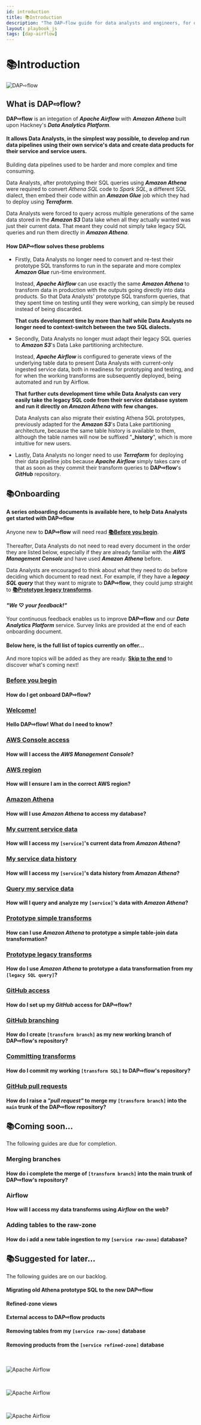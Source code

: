 ```yaml
---
id: introduction
title: 📚Introduction
description: "The DAP⇨flow guide for data analysts and engineers, for developing and deploying Airflow DAGs, running data pipelines in the Data Analytics Platform (DAP)."
layout: playbook_js
tags: [dap-airflow]
---
```


# 📚Introduction
![DAP⇨flow](../dap-airflow/images/DAPairflowFLOWwide.png)  
## What is **DAP⇨flow**? 
**DAP⇨flow** is an integation of ***Apache Airflow*** with ***Amazon Athena*** built upon Hackney's ***Data Analytics Platform***. 
#### It allows Data Analysts, in the simplest way possible, to develop and run data pipelines using their own service's data and create data products for their service and service users.

Building data pipelines used to be harder and more complex and time consuming. 

Data Analysts, after prototyping their SQL queries using ***Amazon Athena*** were required to convert *Athena SQL* code to *Spark SQL*, a different SQL dialect, then embed their code within an ***Amazon Glue*** job which they had to deploy using ***Terraform***.  

Data Analysts were forced to query across multiple generations of the same data stored in the ***Amazon S3*** Data lake when all they actually wanted was just their current data. That meant they could not simply take legacy SQL queries and run them directly in ***Amazon Athena***.

#### How **DAP⇨flow** solves these problems
* Firstly, Data Analysts no longer need to convert and re-test their prototype SQL transforms to run in the separate and more complex ***Amazon Glue*** run-time environment. 

    Instead, ***Apache Airflow*** can use exactly the same ***Amazon Athena*** to transform data in production with the outputs going directly into data products. So that Data Analysts' prototype SQL transform queries, that they spent time on testing until they were working, can simply be reused instead of being discarded.  

    **That cuts development time by more than half while Data Analysts no longer need to context-switch between the two SQL dialects.**

* Secondly, Data Analysts no longer must adapt their legacy SQL queries to ***Amazon S3***'s Data Lake partitioning architecture. 

    Instead, ***Apache Airflow*** is configured to generate views of the underlying table data to present Data Analysts with current-only ingested service data, both in readiness for prototyping and testing, and for when the working transforms are subsequently deployed, being automated and run by Airflow.

    **That further cuts development time while Data Analysts can very easily take the legacy SQL code from their service database system and run it directly on *Amazon Athena* with few changes.**

    Data Analysts can also migrate their existing Athena SQL prototypes, previously adapted for the ***Amazon S3***'s Data Lake partitioning architecture, because the same table history is available to them, although the table names will now be suffixed "**_history**", which is more intuitive for new users.

* Lastly, Data Analysts no longer need to use ***Terraform*** for deploying their data pipeline jobs because ***Apache Airflow*** simply takes care of that as soon as they commit their transform queries to **DAP⇨flow**'s ***GitHub*** repository.

## 📚Onboarding

#### A series onboarding documents is available here, to help Data Analysts get started with **DAP⇨flow**

Anyone new to **DAP⇨flow** will need read [**📚Before you begin**](../dap-airflow/onboarding/begin).

Thereafter, Data Analysts do not need to read every document in the order they are listed below, especially if they are already familiar with the ***AWS Management Console*** and have used ***Amazon Athena*** before.

Data Analysts are encouraged to think about what they need to do before deciding which document to read next. For example, if they have a ***legacy SQL query*** that they want to migrate to **DAP⇨flow**, they could jump straight to [**📚Prototype legacy transforms**](../dap-airflow/onboarding/prototype-legacy-transforms).

#### ***"We* ♡ *your feedback!"***
Your continuous feedback enables us to improve **DAP⇨flow** and our ***Data Analytics Platform*** service. Survey links are provided at the end of each onboarding document.

#### **Below here, is the full list of topics currently on offer...**
And more topics will be added as they are ready. [**Skip to the end**](#coming-soon) to discover what's coming next!

### [Before you begin](../dap-airflow/onboarding/begin)
#### How do I get onboard **DAP⇨flow**?

### [Welcome!](../dap-airflow/onboarding/welcome)
#### Hello **DAP⇨flow**! What do I need to know?

### [AWS Console access](../dap-airflow/onboarding/access-the-AWS-Management-Console)
#### How will I access the ***AWS Management Console***?

### [AWS region](../dap-airflow/onboarding/access-the-AWS-region)
#### How will I ensure I am in the correct **AWS region**?

### [Amazon Athena](../dap-airflow/onboarding/access-my-Amazon-Athena-database)
#### How will I use ***Amazon Athena*** to access my database?

### [My current service data](../dap-airflow/onboarding/access-my-current-service-data)
#### How will I access my `[service]`'s current data from ***Amazon Athena***?

### [My service data history](../dap-airflow/onboarding/access-my-service-data-history)
#### How will I access my `[service]`'s data history from ***Amazon Athena***?

### [Query my service data](../dap-airflow/onboarding/query-my-service-data)
#### How will I query and analyze my `[service]`'s data with ***Amazon Athena***?

### [Prototype simple transforms](../dap-airflow/onboarding/prototype-simple-transforms)
#### How can I use ***Amazon Athena*** to prototype a simple table-join data transformation?

### [Prototype legacy transforms](../dap-airflow/onboarding/prototype-legacy-transforms)
#### How do I use ***Amazon Athena*** to prototype a data transformation from my `[legacy SQL query]`?

### [GitHub access](../dap-airflow/onboarding/github-access)
#### How do I set up my ***GitHub*** access for **DAP⇨flow**?

### [GitHub branching](../dap-airflow/onboarding/github-branch)
#### How do I create `[transform branch]` as my new working branch of **DAP⇨flow**'s repository?

### [Committing transforms](../dap-airflow/onboarding/github-commit-transform)
#### How do I commit my working `[transform SQL]` to **DAP⇨flow**'s repository?

### [GitHub pull requests](../dap-airflow/onboarding/github-pull-request)
#### How do I raise a *"pull request"* to merge my `[transform branch]` into the `main` trunk of the **DAP⇨flow** repository?

## 📚Coming soon...
The following guides are due for completion.

### Merging branches 
#### How do i complete the merge of `[transform branch]` into the main trunk of **DAP⇨flow**'s repository?

### Airflow
#### How will I access my data transforms using ***Airflow*** on the web?

### Adding tables to the raw-zone
#### How do i add a new table ingestion to my `[service raw-zone]` database?

## 📚Suggested for later...
The following guides are on our backlog.

#### Migrating old Athena prototype SQL to the new **DAP⇨flow**

#### Refined-zone views

#### External access to **DAP⇨flow** products

#### Removing tables from my `[service raw-zone]` database

#### Removing products from the `[service refined-zone]` database

<br/>

![Apache Airflow](../dap-airflow/images/worker_tap_valve_800_wht.jpg)  

<br/>

![Apache Airflow](../dap-airflow/images/AirflowLogo.png)  

<br/>

![Apache Airflow](../dap-airflow/images/AmazonAthenaLogo.png)  




